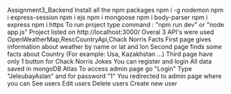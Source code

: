 Assignment3_Backend
Install all the npm packages
npm i -g nodemon
npm i express-session
npm i ejs
npm i mongoose
npm i body-parser
npm i express
npm i https
To run project type command : "npm run dev" or "node app.js"
Project listed on http://localhost:3000/
Overal 3 API's were used
OpenWeatherMap,RescCountryApi,Chack Norris Facts
First page gives information about weather by name or lat and lon
Second page finds some facts about Country (For example: Usa, Kazakhstan ...)
Third page have only 1 button for Chack Norris Jokes
You can register and login
All data saved in mongoDB Atlas
To access admin page go "Login"
Type "JeleubayAslan" and for password "1"
You redirected to admin page where you can
See users
Edit users
Delete users
Create new user
